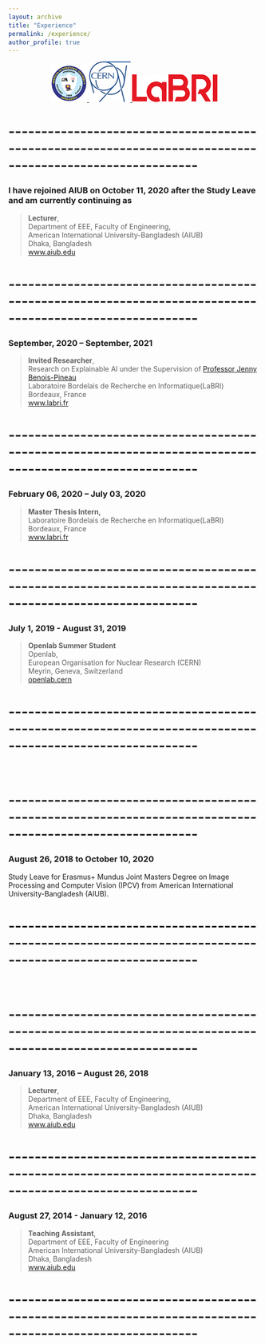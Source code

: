 ```yaml
---
layout: archive
title: "Experience"
permalink: /experience/
author_profile: true
---
```


<center>
<a href="https://www.aiub.edu/">
  <img src="/images/icons/AIUB_whole_logo.png" alt="AIUB">
</a>
<a href="https://home.cern/">
  <img src="/images/icons/cern.jpg" alt="CERN">
</a>
<a href="https://www.labri.fr">
  <img src="/images/icons/LABRI_small.png" alt="LaBRI">
</a>
</center>

# ---------------------------------------------------------------------------------------------------------
 

### I have rejoined AIUB on October 11, 2020 after the Study Leave and am currently continuing as 

> **Lecturer**,\
Department of EEE, Faculty of Engineering,\
American International University-Bangladesh (AIUB)\
Dhaka, Bangladesh\
<a href="https://www.aiub.edu"> www.aiub.edu</a>

# ---------------------------------------------------------------------------------------------------------

### September, 2020 – September, 2021

> **Invited Researcher**,\
Research on Explainable AI under the Supervision of [Professor Jenny Benois-Pineau](https://www.labri.fr/projet/AIV/jennybenoispineauen.php "Profile")\
Laboratoire Bordelais de Recherche en Informatique(LaBRI)\
Bordeaux, France\
<a href="https://www.labri.fr"> www.labri.fr </a>

# ---------------------------------------------------------------------------------------------------------


### February 06, 2020 – July 03, 2020

> **Master Thesis Intern,**\
Laboratoire Bordelais de Recherche en Informatique(LaBRI)\
Bordeaux, France\
<a href="https://www.labri.fr"> www.labri.fr </a>

# ---------------------------------------------------------------------------------------------------------
 

### July 1, 2019 - August 31, 2019

> **Openlab Summer Student**\
Openlab,\
European Organisation for Nuclear Research (CERN)\
Meyrin, Geneva, Switzerland\
<a href="https://openlab.cern"> openlab.cern </a>

# ---------------------------------------------------------------------------------------------------------
 
<br />

# ---------------------------------------------------------------------------------------------------------
### August 26, 2018 to October 10, 2020 
Study Leave for Erasmus+ Mundus Joint Masters Degree on Image Processing and Computer Vision (IPCV) from American International University-Bangladesh (AIUB).
# ---------------------------------------------------------------------------------------------------------
 
<br />

# ---------------------------------------------------------------------------------------------------------
 
### January 13, 2016 – August 26, 2018 

> **Lecturer**,\
Department of EEE, Faculty of Engineering,\
American International University-Bangladesh (AIUB)\
Dhaka, Bangladesh\
<a href="https://www.aiub.edu"> www.aiub.edu</a>

# ---------------------------------------------------------------------------------------------------------
 

### August 27, 2014 - January 12, 2016

> **Teaching Assistant**,\
Department of EEE, Faculty of Engineering\
American International University-Bangladesh (AIUB)\
Dhaka, Bangladesh\
<a href="https://www.aiub.edu"> www.aiub.edu</a>

# ---------------------------------------------------------------------------------------------------------
 